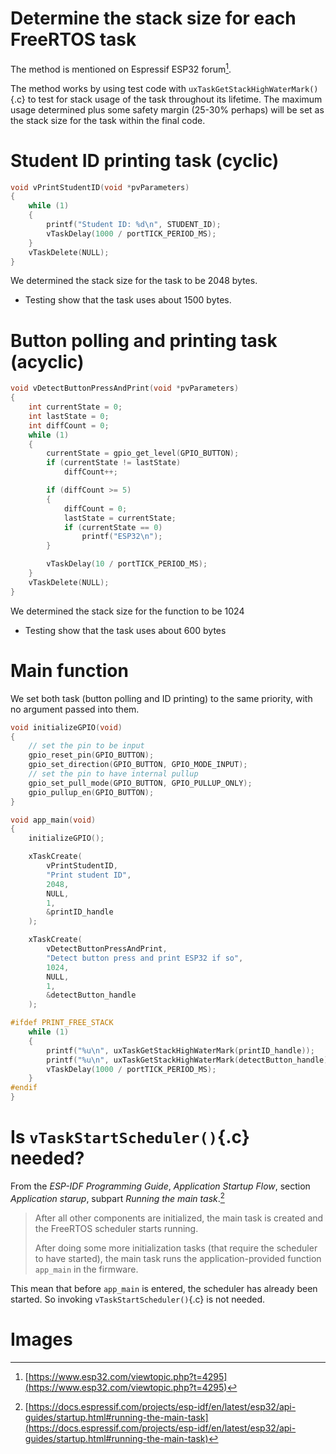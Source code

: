 <!--
This is the content of the report, mean to be translated into LaTeX and compiled into a pdf file.
This can be done locally using pandoc with custom template.
But this is put here so that other member may take care of that instead.
-->

# Determine the stack size for each FreeRTOS task

The method is mentioned on Espressif ESP32 forum[^forum-stack-size].

The method works by using test code with `uxTaskGetStackHighWaterMark()`{.c} to test for stack usage of the task throughout its lifetime. The maximum usage determined plus some safety margin (25-30% perhaps) will be set as the stack size for the task within the final code.


[^forum-stack-size]: [https://www.esp32.com/viewtopic.php?t=4295](https://www.esp32.com/viewtopic.php?t=4295)

# Student ID printing task (cyclic)

```{.c .numberLines startFrom="1"}
void vPrintStudentID(void *pvParameters)
{
    while (1)
    {
        printf("Student ID: %d\n", STUDENT_ID);
        vTaskDelay(1000 / portTICK_PERIOD_MS);
    }
    vTaskDelete(NULL);
}
```

We determined the stack size for the task to be 2048 bytes.

- Testing show that the task uses about 1500 bytes.


# Button polling and printing task (acyclic)

```{.c .numberLines startFrom="1"}
void vDetectButtonPressAndPrint(void *pvParameters)
{
    int currentState = 0;
    int lastState = 0;
    int diffCount = 0;
    while (1)
    {
        currentState = gpio_get_level(GPIO_BUTTON);
        if (currentState != lastState)
            diffCount++;

        if (diffCount >= 5)
        {
            diffCount = 0;
            lastState = currentState;
            if (currentState == 0)
                printf("ESP32\n");
        }

        vTaskDelay(10 / portTICK_PERIOD_MS);
    }
    vTaskDelete(NULL);
}
```

We determined the stack size for the function to be 1024

- Testing show that the task uses about 600 bytes

# Main function

We set both task (button polling and ID printing) to the same priority, with no argument passed into them.

```{.c .numberLines startFrom="1"}
void initializeGPIO(void)
{
    // set the pin to be input
    gpio_reset_pin(GPIO_BUTTON);
    gpio_set_direction(GPIO_BUTTON, GPIO_MODE_INPUT);
    // set the pin to have internal pullup
    gpio_set_pull_mode(GPIO_BUTTON, GPIO_PULLUP_ONLY);
    gpio_pullup_en(GPIO_BUTTON);
}

void app_main(void)
{
    initializeGPIO();

    xTaskCreate(
        vPrintStudentID,
        "Print student ID",
        2048,
        NULL,
        1,
        &printID_handle
    );

    xTaskCreate(
        vDetectButtonPressAndPrint,
        "Detect button press and print ESP32 if so",
        1024,
        NULL,
        1,
        &detectButton_handle
    );

#ifdef PRINT_FREE_STACK
    while (1)
    {
        printf("%u\n", uxTaskGetStackHighWaterMark(printID_handle));
        printf("%u\n", uxTaskGetStackHighWaterMark(detectButton_handle));
        vTaskDelay(1000 / portTICK_PERIOD_MS);
    }
#endif
}
```

# Is `vTaskStartScheduler()`{.c}  needed?

From the *ESP-IDF Programming Guide*, *Application Startup Flow*, section *Application starup*, subpart *Running the main task*.[^excerpt-doc]

> After all other components are initialized, the main task is created and the FreeRTOS scheduler starts running.
>
> After doing some more initialization tasks (that require the scheduler to have started), the main task runs the application-provided function `app_main` in the firmware.

This mean that before `app_main` is entered, the scheduler has already been started. So invoking `vTaskStartScheduler()`{.c} is not needed.


[^excerpt-doc]: [https://docs.espressif.com/projects/esp-idf/en/latest/esp32/api-guides/startup.html#running-the-main-task](https://docs.espressif.com/projects/esp-idf/en/latest/esp32/api-guides/startup.html#running-the-main-task)

# Images

<!-- Images will be added here for the completed project -->
